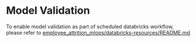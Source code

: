 # Model Validation
To enable model validation as part of scheduled databricks workflow, please refer to [employee_attrition_mlops/databricks-resources/README.md](../databricks-resources/README.md)